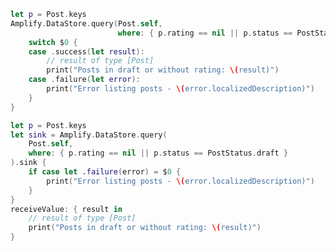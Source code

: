 <amplify-block-switcher>

<amplify-block name="Listener (iOS 11+)">

```swift
let p = Post.keys
Amplify.DataStore.query(Post.self,
                        where: { p.rating == nil || p.status == PostStatus.draft }) {
    switch $0 {
    case .success(let result):
        // result of type [Post]
        print("Posts in draft or without rating: \(result)")
    case .failure(let error):
        print("Error listing posts - \(error.localizedDescription)")
    }
}
```

</amplify-block>

<amplify-block name="Combine (iOS 13+)">

```swift
let p = Post.keys
let sink = Amplify.DataStore.query(
    Post.self,
    where: { p.rating == nil || p.status == PostStatus.draft }
).sink {
    if case let .failure(error) = $0 {
        print("Error listing posts - \(error.localizedDescription)")
    }
}
receiveValue: { result in
    // result of type [Post]
    print("Posts in draft or without rating: \(result)")
}
```

</amplify-block>

</amplify-block-switcher>
